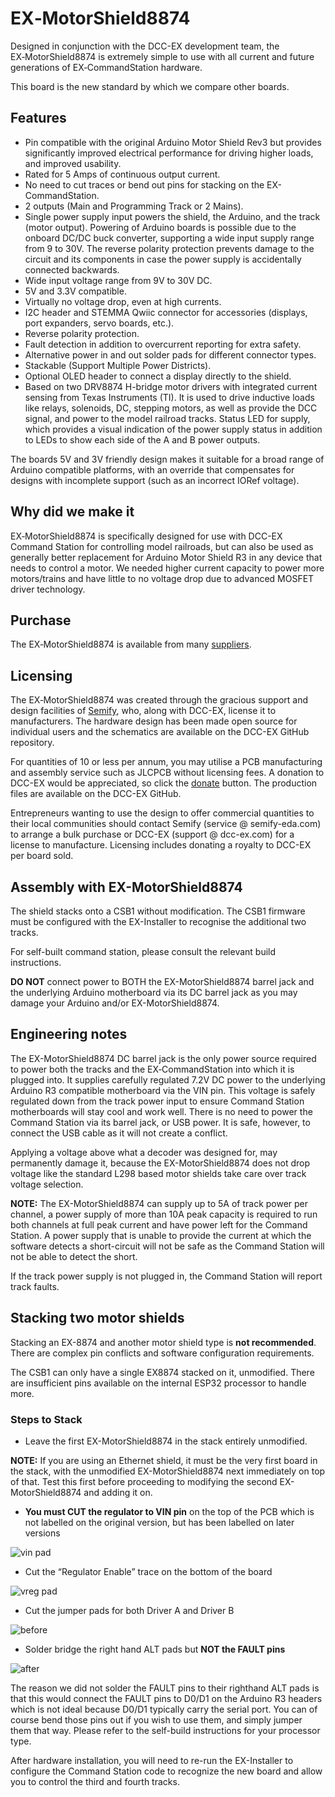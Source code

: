 # EX‑MotorShield8874

Designed in conjunction with the DCC-EX development team, the EX‑MotorShield8874 is extremely simple to use with all current and future generations of EX‑CommandStation hardware.

This board is the new standard by which we compare other boards.

## Features

- Pin compatible with the original Arduino Motor Shield Rev3 but provides significantly improved electrical performance for driving higher loads, and improved usability.
- Rated for 5 Amps of continuous output current.
- No need to cut traces or bend out pins for stacking on the EX-CommandStation.
- 2 outputs (Main and Programming Track or 2 Mains).
- Single power supply input powers the shield, the Arduino, and the track (motor output). Powering of Arduino boards is possible due to the onboard DC/DC buck converter, supporting a wide input supply range from 9 to 30V. The reverse polarity protection prevents damage to the circuit and its components in case the power supply is accidentally connected backwards.
- Wide input voltage range from 9V to 30V DC.
- 5V and 3.3V compatible.
- Virtually no voltage drop, even at high currents.
- I2C header and STEMMA Qwiic connector for accessories (displays, port expanders, servo boards, etc.).
- Reverse polarity protection.
- Fault detection in addition to overcurrent reporting for extra safety.
- Alternative power in and out solder pads for different connector types.
- Stackable (Support Multiple Power Districts).
- Optional OLED header to connect a display directly to the shield.
- Based on two DRV8874 H-bridge motor drivers with integrated current sensing from Texas Instruments (TI). It is used to drive inductive loads like relays, solenoids, DC, stepping motors, as well as provide the DCC signal, and power to the model railroad tracks. Status LED for supply, which provides a visual indication of the power supply status in addition to LEDs to show each side of the A and B power outputs.

The boards 5V and 3V friendly design makes it suitable for a broad range of Arduino compatible platforms, with an override that compensates for designs with incomplete support (such as an incorrect IORef voltage).

## Why did we make it

EX‑MotorShield8874 is specifically designed for use with DCC-EX Command Station for controlling model railroads, but can also be used as generally better replacement for Arduino Motor Shield R3 in any device that needs to control a motor. We needed higher current capacity to power more motors/trains and have little to no voltage drop due to advanced MOSFET driver technology.

## Purchase

The EX‑MotorShield8874 is available from many [suppliers](/purchasing/01-official-sellers.md).

## Licensing

The EX‑MotorShield8874 was created through the gracious support and design facilities of [Semify](https://www.semify-eda.com/), who, along with DCC-EX, license it to manufacturers. The hardware design has been made open source for individual users and the schematics are available on the DCC-EX GitHub repository.

For quantities of 10 or less per annum, you may utilise a PCB manufacturing and assembly service such as JLCPCB without licensing fees. A donation to DCC-EX would be appreciated, so click the [donate](/contributing/00-contributing.md) button. The production files are available on the DCC-EX GitHub.

Entrepreneurs wanting to use the design to offer commercial quantities to their local communities should contact Semify (service @ semify-eda.com) to arrange a bulk purchase or DCC-EX (support @ dcc-ex.com) for a license to manufacture. Licensing includes donating a royalty to DCC-EX per board sold.

## Assembly with EX-MotorShield8874

The shield stacks onto a CSB1 without modification. The CSB1 firmware must be configured with the EX-Installer to recognise the additional two tracks. 

For self-built command station, please consult the relevant build instructions.

**DO NOT** connect power to BOTH the EX-MotorShield8874 barrel jack and the underlying Arduino motherboard via its DC barrel jack as you may damage your Arduino and/or EX-MotorShield8874.

## Engineering notes

The EX-MotorShield8874 DC barrel jack is the only power source required to power both the tracks and the EX‑CommandStation into which it is plugged into. It supplies carefully regulated 7.2V DC power to the underlying Arduino R3 compatible motherboard via the VIN pin. This voltage is safely regulated down from the track power input to ensure Command Station motherboards will stay cool and work well. There is no need to power the Command Station via its barrel jack, or USB power. It is safe, however, to connect the USB cable as it will not create a conflict.

Applying a voltage above what a decoder was designed for, may permanently damage it, because the EX-MotorShield8874 does not drop voltage like the standard L298 based motor shields take care over track voltage selection.

**NOTE:** The EX-MotorShield8874 can supply up to 5A of track power per channel, a power supply of more than 10A peak capacity is required to run both channels at full peak current and have power left for the Command Station. A power supply that is unable to provide the current at which the software detects a short-circuit will not be safe as the Command Station will not be able to detect the short.

If the track power supply is not plugged in, the Command Station will report track faults.

## Stacking two motor shields

Stacking an EX-8874 and another motor shield type is **not recommended**. There are complex pin conflicts and software configuration requirements.

The CSB1 can only have a single EX8874 stacked on it, unmodified. There are insufficient pins available on the internal ESP32 processor to handle more.

### Steps to Stack

- Leave the first EX-MotorShield8874 in the stack entirely unmodified. 

**NOTE:** If you are using an Ethernet shield, it must be the very first board in the stack, with the unmodified EX-MotorShield8874 next immediately on top of that. Test this first before proceeding to modifying the second EX-MotorShield8874 and adding it on.

- **You must CUT the regulator to VIN pin** on the top of the PCB which is not labelled on the original version, but has been labelled on later versions

![vin pad](/_static/images/ex8874/vin_pad.png)

- Cut the “Regulator Enable” trace on the bottom of the board

![vreg pad](/_static/images/ex8874/vreg_enable_pad.png)

- Cut the jumper pads for both Driver A and Driver B

![before](/_static/images/ex8874/pin_assignment_pads_before.png)

- Solder bridge the right hand ALT pads but **NOT the FAULT pins**

![after](/_static/images/ex8874/pin_assignment_pads_after.png)

The reason we did not solder the FAULT pins to their righthand ALT pads is that this would connect the FAULT pins to D0/D1 on the Arduino R3 headers which is not ideal because D0/D1 typically carry the serial port. You can of course bend those pins out if you wish to use them, and simply jumper them that way. Please refer to the self-build instructions for your processor type. 

After hardware installation, you will need to re-run the EX-Installer to configure the Command Station code to recognize the new board and allow you to control the third and fourth tracks.
